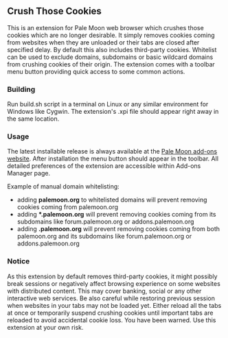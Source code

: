 ## Crush Those Cookies
This is an extension for Pale Moon web browser which crushes those cookies which are no longer desirable. It simply removes cookies coming from websites when they are unloaded or their tabs are closed after specified delay. By default this also includes third-party cookies. Whitelist can be used to exclude domains, subdomains or basic wildcard domains from crushing cookies of their origin. The extension comes with a toolbar menu button providing quick access to some common actions.

### Building
Run build.sh script in a terminal on Linux or any similar environment for Windows like Cygwin. The extension's .xpi file should appear right away in the same location.

### Usage
The latest installable release is always available at the [Pale Moon add-ons website](https://addons.palemoon.org/extensions/privacy-and-security/crush-those-cookies/). After installation the menu button should appear in the toolbar. All detailed preferences of the extension are accessible within Add-ons Manager page.

Example of manual domain whitelisting:
- adding __palemoon.&#8203;org__ to whitelisted domains will prevent removing cookies coming from palemoon.org
- adding __*.palemoon.org__ will prevent removing cookies coming from its subdomains like forum.palemoon.org or addons.palemoon.org
- adding __.palemoon.org__ will prevent removing cookies coming from both palemoon.org and its subdomains like forum.palemoon.org or addons.palemoon.org

### Notice
As this extension by default removes third-party cookies, it might possibly break sessions or negatively affect browsing experience on some websites with distributed content. This may cover banking, social or any other interactive web services. Be also careful while restoring previous session when websites in your tabs may not be loaded yet. Either reload all the tabs at once or temporarily suspend crushing cookies until important tabs are reloaded to avoid accidental cookie loss. You have been warned. Use this extension at your own risk.